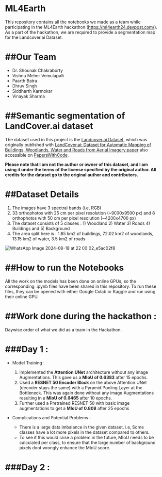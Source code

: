 # ML4Earth
This repository contains all the notebooks we made as a team while participating in the ML4Earth hackathon (https://ml4earth24.devpost.com/).
As a part of the hackathon, we are required to provide a segmentation map for the Landcover.ai Dataset.

##Our Team
==============================
- Dr. Shounak Chakraborty
- Vishnu Meher Vemulapalli
- Paarth Batra
- Dhruv Singh
- Siddharth Karmokar
- Vinayak Sharma

##Semantic segmentation of LandCover.ai dataset
==============================

The dataset used in this project is the [Landcover.ai Dataset](https://landcover.ai.linuxpolska.com/), 
which was originally published with [LandCover.ai: Dataset for Automatic Mapping of Buildings, Woodlands, Water and Roads from Aerial Imagery paper](https://arxiv.org/abs/2005.02264)
also accessible on [PapersWithCode](https://paperswithcode.com/paper/landcover-ai-dataset-for-automatic-mapping-of).

**Please note that I am not the author or owner of this dataset, and I am using it under the terms of the license specified by the original author. 
All credits for the dataset go to the original author and contributors.**

##Dataset Details
==============================
1. The images have 3 spectral bands (i.e, RGB)
2. 33 orthophotos with 25 cm per pixel resolution (~9000x9500 px) and 8 orthophotos with 50 cm per pixel resolution (~4200x4700 px)
3. The dataset consists of 5 classes : 1) Woodland 2) Water 3) Roads 4) Buildings and 5) Background
4. The area split here is : 1.85 km2 of buildings, 72.02 km2 of woodlands, 13.15 km2 of water, 3.5 km2 of roads

![WhatsApp Image 2024-09-18 at 22 00 02_e5ac02f8](https://github.com/user-attachments/assets/32650a6d-9c5c-4b7a-9a79-dfddefc02c3a)

##How to run the Notebooks
==============================
All the work on the models has been done on online GPUs, so the corresponding .ipynb files have been shared in this repository. 
To run these files, they can be opened with either Google Colab or Kaggle and run using their online GPU.

##Work done during the hackathon :
==============================
Daywise order of what we did as a team in the Hackathon.

  ###Day 1 :
  ==============================
  - Model Training :
    1) Implemented the **Attention UNet** architecture without any image Augmentations. This gave us a **MIoU of 0.6383** after 15 epochs.
    2) Used a **RESNET 50 Encoder Block** on the above Attention UNet (decoder stays the same) with a Pyramid Pooling Layer at the Bottleneck. This was again done without any image Augmentations resulting in a **MIoU of 0.6465** after 10 epochs.
    3) Further used a Pretrained RESNET 50 with basic image augmentations to get a **MIoU of 0.809** after 25 epochs
       
  - Complications and Potential Problems :
      - There is a large data imbalance in the given dataset. i.e, Some classes have a lot more pixels in the dataset compared to others.
      - To see if this would raise a problem in the future, MIoU needs to be calculated per class, to ensure that the large number of background pixels dont wrongly enhance the MIoU score.
 
  ###Day 2 :
  ==============================
